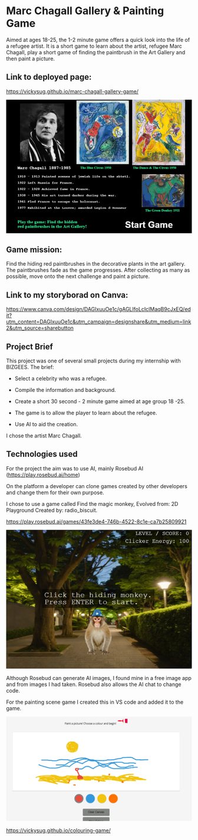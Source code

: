 # Marc Chagall Gallery & Painting Game
Aimed at ages 18-25, the 1-2 minute game offers a quick look into the life of a  refugee artist. It is a short game to learn about the artist, refugee Marc Chagall, play a short game of finding the paintbrush in the Art Gallery and then paint a picture.
## Link to deployed page: 
https://vickysug.github.io/marc-chagall-gallery-game/

![alt text](images/marc-chagall-game.png)

## Game mission:
Find the hiding red paintbrushes in the decorative plants in the art gallery. The paintbrushes fade as the game progresses. After collecting as many as possible, move onto the next challenge and paint a picture. 
## Link to my storyborad on Canva: 
https://www.canva.com/design/DAGIxuuOe1c/gAGLIfoLcIclMaqB9cJxEQ/edit?utm_content=DAGIxuuOe1c&utm_campaign=designshare&utm_medium=link2&utm_source=sharebutton



## Project Brief

This project was one of several small projects during my internship with BIZGEES. The brief:

* Select a celebrity who was a refugee.

* Compile the information and background.

* Create a short 30 second - 2 minute game aimed at age group 18 -25.

* The game is to allow the player to learn about the refugee.

* Use AI to aid the creation.

I chose the artist Marc Chagall.

## Technologies used

For the project the aim was to use AI, mainly Rosebud AI (https://play.rosebud.ai/home)

On the platform a developer can clone games created by other developers and change them for their own purpose. 

I chose to use a game called Find the magic monkey, Evolved from: 2D Playground
Created by: radio_biscuit.

https://play.rosebud.ai/games/43fe3de4-746b-4522-8c1e-ca7b25809921

![alt text](images/monkey-game.png)

Although Rosebud can generate AI images, I found mine in a free image app and from images I had taken. 
Rosebud also allows the AI chat to change code.

For the painting scene game I created this in VS code and added it to the game.  

![alt text](images/screen.shot.png)

https://vickysug.github.io/colouring-game/